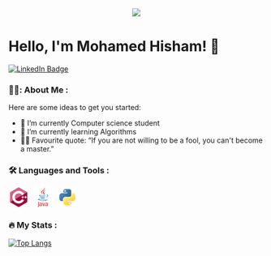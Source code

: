 

<div id="header" align="center">
  <img src="https://media.giphy.com/media/xkmQfH1TB0dLW/giphy.gif" width="300"/>
</div>
<! ---<div id="header" align="center">
 <! --- <img src="https://media.giphy.com/media/xTiTnwRFINFGjqAfDO/giphy.gif" width="100"/>
<! ---</div>

<h1>
           Hello, I'm Mohamed Hisham! 👋
</h1>
<div id="badges">
   <a href="https://www.linkedin.com/in/mohamed-hesham22/">
    <img src="https://img.shields.io/badge/LinkedIn-blue?style=for-the-badge&logo=linkedin&logoColor=white" alt="LinkedIn Badge"/>
  </a>
  

### :man_technologist:: About Me :
  
</div>
 <! ---<img src="https://komarev.com/ghpvc/?username=mohamedhesham840&style=flat-square&color=blue" alt=""/>



Here are some ideas to get you started:

- 🔭 I’m currently Computer science student
- 🌱 I’m currently learning Algorithms
- 🧙‍♂️ Favourite quote: “If you are not willing to be a fool, you can't become a master.”

### :hammer_and_wrench: Languages and Tools :
<div>
  <img src="https://github.com/devicons/devicon/blob/master/icons/cplusplus/cplusplus-original.svg" title="Java" alt="Java" width="40" height="40"/>&nbsp;
  <img src="https://github.com/devicons/devicon/blob/master/icons/java/java-original-wordmark.svg" title="Java" alt="Java" width="40" height="40"/>&nbsp;
   <img src="https://github.com/devicons/devicon/blob/master/icons/python/python-original.svg" title="Java" alt="Java" width="40" height="40"/>&nbsp;
  
</div>

### :fire: My Stats :



[![Top Langs](https://github-readme-stats.vercel.app/api/top-langs/?username=mohamedhesham840&layout=compact&theme=vision-friendly-dark)](https://github.com/anuraghazra/github-readme-stats)

